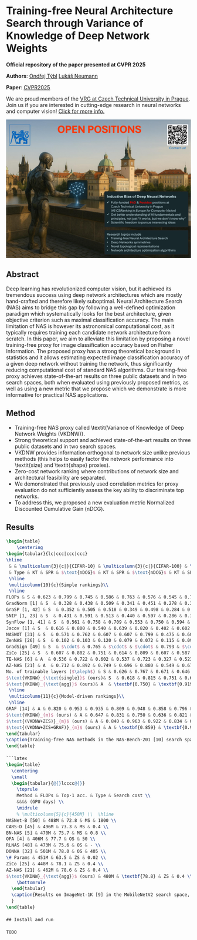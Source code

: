# Training-free Neural Architecture Search through Variance of Knowledge of Deep Network Weights

**Official repository of the paper presented at CVPR 2025**

**Authors**: [Ondřej Týbl](https://fel.cvut.cz/en/faculty/people/33156-ondrej-tybl) [Lukáš Neumann](https://cmp.felk.cvut.cz/~neumann/projects.html)

**Paper**: [CVPR2025](https://openaccess.thecvf.com/content/CVPR2025/papers/Tybl_Training-free_Neural_Architecture_Search_through_Variance_of_Knowledge_of_Deep_CVPR_2025_paper.pdf)

We are proud members of the [VRG at Czech Technical University in Prague](https://vrg.fel.cvut.cz). Join us if you are interested in cutting-edge research in neural networks and computer vision! [Click for more info.](https://cmp.felk.cvut.cz/~neumann/projects.html)

![Open positions](positions.png)

## Abstract

Deep learning has revolutionized computer vision, but it achieved its tremendous success using deep network architectures which are mostly hand-crafted and therefore
likely suboptimal. Neural Architecture Search (NAS) aims
to bridge this gap by following a well-defined optimization
paradigm which systematically looks for the best architecture, given objective criterion such as maximal classification accuracy. The main limitation of NAS is however its
astronomical computational cost, as it typically requires
training each candidate network architecture from scratch.
In this paper, we aim to alleviate this limitation by
proposing a novel training-free proxy for image classification accuracy based on Fisher Information. The proposed
proxy has a strong theoretical background in statistics and
it allows estimating expected image classification accuracy
of a given deep network without training the network, thus
significantly reducing computational cost of standard NAS
algorithms.
Our training-free proxy achieves state-of-the-art results
on three public datasets and in two search spaces, both
when evaluated using previously proposed metrics, as well
as using a new metric that we propose which we demonstrate is more informative for practical NAS applications.

## Method
- Training-free NAS proxy called \textit{Variance of Knowledge of Deep Network Weights (VKDNW)}.
- Strong theoretical support and achieved state-of-the-art results on three public datasets and in two search spaces.
- VKDNW provides information orthogonal to network size unlike previous methods (this helps to easily factor the network performance into \textit{size} and \textit{shape} proxies).
- Zero-cost network ranking where contributions of network size and architectural feasibility are separated.
- We demonstrated that previously used correlation metrics for proxy evaluation do not sufficiently assess the key ability to discriminate top networks.
- To address this, we proposed a new evaluation metric Normalized Discounted Cumulative Gain (nDCG).

## Results

```latex
\begin{table}
    \centering    
\begin{tabular}{lc|ccc|ccc|ccc}
\hline
 & & \multicolumn{3}{c|}{CIFAR-10} & \multicolumn{3}{c|}{CIFAR-100} & \multicolumn{3}{c}{ImageNet16-120} \\
 & Type & KT & SPR & $\text{nDCG}$ & KT & SPR & $\text{nDCG}$ & KT & SPR & $\text{nDCG}$ \\
 \hline
 \multicolumn{10}{c}{Simple rankings}\\
 \hline
FLOPs & S & 0.623 & 0.799 & 0.745 & 0.586 & 0.763 & 0.576 & 0.545 & 0.718 & 0.403 \\
GradNorm [1] & S  & 0.328 & 0.438 & 0.509 & 0.341 & 0.451 & 0.278 & 0.310 & 0.418 & 0.265 \\
GraSP [1, 42] & S  & 0.352 & 0.505 & 0.518 & 0.349 & 0.498 & 0.284 & 0.359 & 0.502 & 0.281 \\
SNIP [1, 23] & S  & 0.431 & 0.591 & 0.513 & 0.440 & 0.597 & 0.286 & 0.389 & 0.521 & 0.286 \\
SynFlow [1, 41] & S  & 0.561 & 0.758 & 0.709 & 0.553 & 0.750 & 0.594 & 0.531 & 0.719 & 0.511 \\
Jacov [1] & S  & 0.616 & 0.800 & 0.540 & 0.639 & 0.820 & 0.402 & 0.602 & 0.779 & 0.356 \\
NASWOT [31] & S  & 0.571 & 0.762 & 0.607 & 0.607 & 0.799 & 0.475 & 0.605 & 0.794 & 0.490 \\
ZenNAS [26] & S  & 0.102 & 0.103 & 0.120 & 0.079 & 0.072 & 0.115 & 0.091 & 0.109 & 0.073 \\
GradSign [49] & S  & $\cdot$ & 0.765 & $\cdot$ & $\cdot$ & 0.793 & $\cdot$ & $\cdot$ & 0.783 & $\cdot$ \\
ZiCo [25] & S  & 0.607 & 0.802 & 0.751 & 0.614 & 0.809 & 0.607 & 0.587 & 0.779 & 0.523 \\
TE-NAS [6] & A  & 0.536 & 0.722 & 0.602 & 0.537 & 0.723 & 0.327 & 0.523 & 0.709 & 0.330 \\
AZ-NAS [21] & A  & 0.712 & 0.892 & 0.749 & 0.696 & 0.880 & 0.549 & 0.673 & 0.859 & 0.534 \\
No. of trainable layers ($\aleph$) & S & 0.626 & 0.767 & 0.671 & 0.646 & 0.787 & 0.525 & 0.623 & 0.764 & 0.497 \\
$\text{VKDNW}_{\text{single}}$ (ours)& S  & 0.618 & 0.815 & 0.751 & 0.634 & 0.829 & 0.617 & 0.622 & 0.814 & 0.608 \\
$\text{VKDNW}_{\text{agg}}$ (ours)& A  & \textbf{0.750} & \textbf{0.919} & \textbf{0.785} & \textbf{0.753} & \textbf{0.919} & \textbf{0.636} & \textbf{0.743} & \textbf{0.906} & \textbf{0.664} \\
 \hline
 \multicolumn{11}{c}{Model-driven rankings}\\
 \hline
GRAF [14] & A & 0.820 & 0.953 & 0.935 & 0.809 & 0.948 & 0.858 & 0.796 & 0.941 & 0.828 \\
$\text{VKDNW}_{m}$ (ours) & A & 0.647 & 0.831 & 0.750 & 0.636 & 0.821 & 0.602 & 0.611 & 0.798 & 0.575 \\
$\text{(VKDNW+ZCS)}_{m}$ (ours) & A & 0.840 & 0.963 & 0.922 & 0.834 & 0.960 & 0.884 & 0.830 & 0.958 & 0.843 \\
$\text{(VKDNW+ZCS+GRAF)}_{m}$ (ours) & A & \textbf{0.859} & \textbf{0.971} & \textbf{0.946} & \textbf{0.847} & \textbf{0.966} & \textbf{0.895} & \textbf{0.842} & \textbf{0.963} & \textbf{0.867}
\end{tabular}
\caption{Training-free NAS methods in the NAS-Bench-201 [10] search space, evaluated on three public datasets. Kendall's $\tau$ (KT), Spearman's $\rho$ (SPR) and Normalized Discounted Cumulative Gain ($\text{nDCG}$) are reported, results are averages of 5 independent runs. The Type column differentiates single (S) and aggregated (A) rankings. NAS-Bench-201 dataset includes 15,625 networks with validation accuracies on CIFAR-10, CIFAR-100, and ImageNet16-120 after 200 training epochs; networks have unique cell structures given by graph operations.}
\end{table}

```latex
\begin{table}
  \centering
  \small
  \begin{tabular}{@{}lcccc@{}}
    \toprule
    Method & FLOPs & Top-1 acc. & Type & Search cost \\
    &&&& (GPU days) \\
    \midrule
    % \multicolumn{5}{c}{450M} \\  \hline
NASNet-B [50] & 488M & 72.8 & MS & 1800 \\
CARS-D [45] & 496M & 73.3 & MS & 0.4 \\
BN-NAS [5] & 470M & 75.7 & MS & 0.8 \\
OFA [4] & 406M & 77.7 & OS & 50 \\
RLNAS [48] & 473M & 75.6 & OS & - \\
DONNA [32] & 501M & 78.0 & OS & 405 \\
\# Params & 451M & 63.5 & ZS & 0.02 \\
ZiCo [25] & 448M & 78.1 & ZS & 0.4 \\
AZ-NAS [21] & 462M & 78.6 & ZS & 0.4 \\
$\text{VKDNW}_{\text{agg}}$ (ours) & 480M & \textbf{78.8} & ZS & 0.4 \\
    \bottomrule
  \end{tabular}
  \caption{Results on ImageNet-1K [9] in the MobileNetV2 search space, the size of the model is constrained to $\approx$450M FLOPS. We present performance of the network chosen by different proxies and trained afterwards on 480 epochs.
  }
\end{table}

## Install and run

TODO
